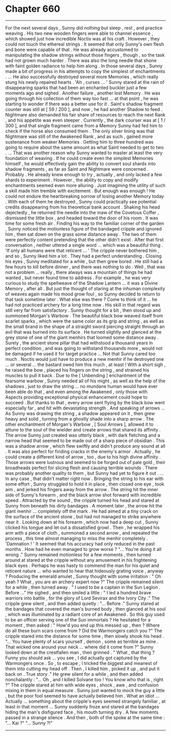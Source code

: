
# Chapter 660


---

For the next several days , Sunny did nothing but sleep , rest , and practice weaving . His two new wooden fingers were able to channel essence , which showed just how incredible Noctis was at his craft . However , they could not touch the ethereal strings . It seemed that only Sunny's own flesh and bone were capable of that .
He was already accustomed to manipulating the shadow strings without those fingers , though , so the task had not grown much harder . There was also the long needle that shone with faint golden radiance to help him along . In those several days , Sunny made a bit of progress in his attempts to copy the simplest of enchantments .
... He also successfully destroyed several more Memories , which really stung his newly repaired hearts .
'Ah , curses … '
Sunny stared at the rain of disappearing sparks that had been an enchanted buckler just a few moments ago and sighed . Another failure , another lost Memory . He was going through his collection of them way too fast … at that point , he was starting to wonder if there was a better use for it .
Saint's shadow fragment counter was still at [ 59 / 200 ], and now , he had another Shadow to feed . Nightmare also demanded his fair share of resources to reach the next Rank , and his appetite was even steeper . Currently , the dark courser was at [ 1 / 300 ], and that single fragment came from a Memory Sunny had fed him to check if the horse also consumed them .
The only silver lining was that Nightmare was still of the Awakened Rank , and as such , gained more sustenance from weaker Memories . Getting him to three hundred was going to require about the same amount as what Saint needed to get to two .
… That was another reason why Sunny wanted to master at least the very foundation of weaving . If he could create even the simplest Memories himself , he would effectively gain the ability to convert soul shards into shadow fragments , as far as Saint and Nightmare were concerned . Probably .
He already knew enough to try , actually , and only lacked a few shards to experiment . However , the ability to copy and modify enchantments seemed even more alluring . Just imagining the utility of such a skill made him tremble with excitement .
But enough was enough ! He could not endure the heartbreaking sorrow of losing another Memory today . With each of them he destroyed , Sunny could practically see potential credits disappearing from his theoretical bank account .
Shaking his head dejectedly , he returned the needle into the maw of the Covetous Coffer , dismissed the little box , and headed toward the door of his room .
It was time for some fresh air .
Finding his way to the familiar corner of the garden , Sunny noticed the motionless figure of the bandaged cripple and ignored him , then sat down on the grass some distance away . The two of them were perfectly content pretending that the other didn't exist . After that first conversation , neither uttered a single word … which was a beautiful thing .
'If only all humans were that reticent … '
The cripple never bothered him , and so , Sunny liked him a lot . They had a perfect understanding .
Closing his eyes , Sunny meditated for a while , but then grew bored . He still had a few hours to kill before dinner , and there was nothing to do . Well , that was not a problem … really , there always was a mountain of things he had wanted , but never found time to address . For example , he was very curious to study the spellweave of the Shadow Lantern … it was a Divine Memory , after all .
But just the thought of staring at the inhuman complexity of weaves again made his mood grow foul , so Sunny decided to return to that task sometime later .
What else was there ?
Come to think of it … he had not practiced archery for a long time now . His skill in that regard was still very far from satisfactory .
Sunny thought for a bit , then stood up and summoned Morgan's Warbow . The beautiful black bow weaved itself from scarlet sparks , which were the same color as its grip and string , as well as the small brand in the shape of a straight sword piercing straight through an avil that was burned into its surface .
He turned slightly and glanced at the grey stone of one of the giant menhirs that loomed some distance away . Surely , the ancient stone pillar that had withstood a thousand years in perfect condition , and was going to withstand thousands more , would not be damaged if he used it for target practice …
Not that Sunny cared too much . Noctis would just have to produce a new menhir if he destroyed one … or several … the bastard owed him this much , at least !
With a short sigh , he raised the bow , placed his fingers on the string , and strained his muscles to pull it back .
Due to the [ Unbending ] enchantment of the fearsome warbow , Sunny needed all of his might , as well as the help of the shadows , just to draw the string … no mundane human would have ever been able do that , and even among the Awakened , only those with Aspects providing exceptional physical enhancement could hope to succeed .
But thanks to that , every arrow sent flying by the black bow went especially far , and hit with devastating strength . And speaking of arrows …
As Sunny was drawing the string , a shadow appeared on it , then grew heavy and solid , turning from a ghostly shade into a sharp arrow . The other enchantment of Morgan's Warbow , [ Soul Arrows ], allowed it to attune to the soul of the wielder and create arrows that shared its affinity .
The arrow Sunny just created was utterly black , with dark fletching and a narrow head that seemed to be made out of a sharp piece of obsidian . This was a shadow arrow , which flew swiftly and didn't produce any sound at all . It was also perfect for finding cracks in the enemy's armor .
Actually , he could create a different kind of arrow , too , due to his high divine affinity . Those arrows were lustrous and seemed to be forged out of pale gold , their broadheads perfect for slicing flesh and causing terrible wounds . There was probably another quality to them , but Sunny had yet to figure it out .
… In any case , that didn't matter right now .
Bringing the string to his ear with some effort , Sunny struggled to hold it in place , then closed one eye , took aim , and jerked his fingers away from the arrow . The string hit the inner side of Sunny's forearm , and the black arrow shot forward with incredible speed .
Attracted by the sound , the cripple turned his head and stared at Sunny from beneath his dirty bandages .
A moment later , the arrow hit the giant menhir … completely off the mark . He had aimed at a tiny crack on the surface of the ancient stone , but had not managed to strike anywhere near it .
Looking down at his forearm , which now had a deep cut , Sunny clicked his tongue and let out a dissatisfied growl .
Then , he wrapped his arm with a piece of cloth , summoned a second arrow , and repeated the process , this time almost managing to miss the menhir completely .
'Damnation ! '
It seemed that his accuracy had only reduced in the past months . How had he even managed to grow worse ?
"... You're doing it all wrong ."
Sunny remained motionless for a few moments , then turned around at stared at the cripple without any amusement in his frightening black eyes . Perhaps he was hasty to commend the man for his quiet and reticent nature … who wanted to hear that hideously grating voice , anyway ?
Producing the emerald amulet , Sunny thought with some irritation :
" Oh yeah ? What , you are an archery expert now ?"
The cripple remained silent for a while , then turned away .
" I used to be a captain in the Sun Legion . Before …"
He sighed , and then smiled a little :
" I led a hundred brave warriors into battle , for the glory of Lord Sevirax and the Ivory City ."
The cripple grew silent , and then added quietly :
"... Before ."
Sunny stared at the bandages that covered the man's burned body , then glanced at his soul , which was illuminated by a radiant core of an Awakened . So this guy used to be an officer serving one of the Sun immortals ?
He hesitated for a moment , then asked :
" How'd you end up this messed up , then ? Where do all these burn scars come from ? Did the Warmongers catch you ?"
The cripple stared into the distance for some time , then slowly shook his head .
"... You have plenty of scars yourself , demon , some as terrible as mine . That wicked one around your neck … where did it come from ?"
Sunny looked down at the crestfallen man , then grinned .
" What , that thing ? Funny you should ask … you see , I did actually got captured by the Warmongers once . So , to escape , I tricked the biggest and meanest of them into cutting my head off . Then , I killed him , picked it up , and put it back on . True story ."
He grew silent for a while , and then added nonchalantly :
"... Oh , and I killed Solvane too ! You know who that is , right ?"
The cripple stared at him with wide eyes , shock , awe , and confusion mixing in them in equal measure . Sunny just wanted to mock the guy a little , but the poor fool seemed to have actually believed him . What an idiot …
Actually … something about the cripple's eyes seemed strangely familiar , at least in that moment …
Sunny suddenly froze and stared at the bandages hiding the man's disfigured face , his mouth turning dry .
A few moments passed in a strange silence .
And then , both of the spoke at the same time :
"... Kai ?"
"... Sunny ?!"

---


